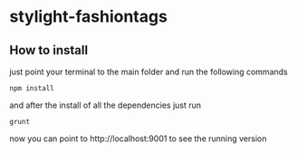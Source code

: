 # stylight-fashiontags

## How to install

just point your terminal to the main folder and run the following commands

<code>npm install</code>

and after the install of all the dependencies just run 

<code>grunt</code>

now you can point to http://localhost:9001 to see the running version
